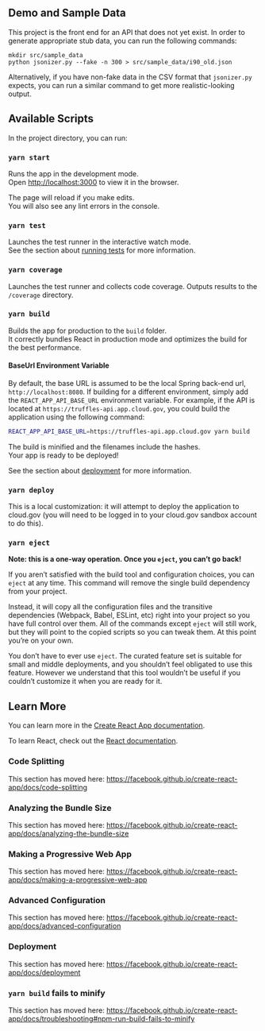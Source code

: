 ## Demo and Sample Data

This project is the front end for an API that does not yet exist. In order to generate
appropriate stub data, you can run the following commands:

    mkdir src/sample_data
    python jsonizer.py --fake -n 300 > src/sample_data/i90_old.json

Alternatively, if you have non-fake data in the CSV format that `jsonizer.py`
expects, you can run a similar command to get more realistic-looking output.

## Available Scripts

In the project directory, you can run:

### `yarn start`

Runs the app in the development mode.<br>
Open [http://localhost:3000](http://localhost:3000) to view it in the browser.

The page will reload if you make edits.<br>
You will also see any lint errors in the console.

### `yarn test`

Launches the test runner in the interactive watch mode.<br>
See the section about [running tests](https://facebook.github.io/create-react-app/docs/running-tests) for more information.

### `yarn coverage`

Launches the test runner and collects code coverage. Outputs results to the `/coverage` directory.

### `yarn build`

Builds the app for production to the `build` folder.<br>
It correctly bundles React in production mode and optimizes the build for the best performance.

#### BaseUrl Environment Variable

By default, the base URL is assumed to be the local Spring back-end url, `http://localhost:8080`. If building for a different environment, simply add the `REACT_APP_API_BASE_URL` environment variable. For example, if the API is located at `https://truffles-api.app.cloud.gov`, you could build the application using the following command:

```bash
REACT_APP_API_BASE_URL=https://truffles-api.app.cloud.gov yarn build
```

The build is minified and the filenames include the hashes.<br>
Your app is ready to be deployed!

See the section about [deployment](https://facebook.github.io/create-react-app/docs/deployment) for more information.

### `yarn deploy`

This is a local customization: it will attempt to deploy the application to cloud.gov
(you will need to be logged in to your cloud.gov sandbox account to do this).

### `yarn eject`

**Note: this is a one-way operation. Once you `eject`, you can’t go back!**

If you aren’t satisfied with the build tool and configuration choices, you can `eject` at any time. This command will remove the single build dependency from your project.

Instead, it will copy all the configuration files and the transitive dependencies (Webpack, Babel, ESLint, etc) right into your project so you have full control over them. All of the commands except `eject` will still work, but they will point to the copied scripts so you can tweak them. At this point you’re on your own.

You don’t have to ever use `eject`. The curated feature set is suitable for small and middle deployments, and you shouldn’t feel obligated to use this feature. However we understand that this tool wouldn’t be useful if you couldn’t customize it when you are ready for it.

## Learn More

You can learn more in the [Create React App documentation](https://facebook.github.io/create-react-app/docs/getting-started).

To learn React, check out the [React documentation](https://reactjs.org/).

### Code Splitting

This section has moved here: https://facebook.github.io/create-react-app/docs/code-splitting

### Analyzing the Bundle Size

This section has moved here: https://facebook.github.io/create-react-app/docs/analyzing-the-bundle-size

### Making a Progressive Web App

This section has moved here: https://facebook.github.io/create-react-app/docs/making-a-progressive-web-app

### Advanced Configuration

This section has moved here: https://facebook.github.io/create-react-app/docs/advanced-configuration

### Deployment

This section has moved here: https://facebook.github.io/create-react-app/docs/deployment

### `yarn build` fails to minify

This section has moved here: https://facebook.github.io/create-react-app/docs/troubleshooting#npm-run-build-fails-to-minify

